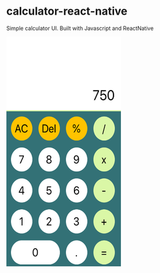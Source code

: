 # calculator-react-native
Simple calculator UI. Built with Javascript and ReactNative

<img src="./assets/calculator-img.JPG" alt="calculator-img" width="300" height="600"/>
